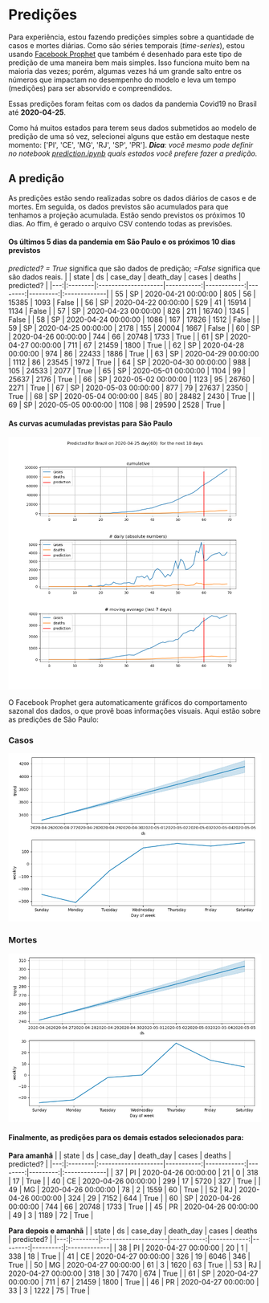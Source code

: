 # **Predições**
Para experiência, estou fazendo predições simples sobre a quantidade de casos e mortes diárias. Como são séries temporais (*time-series*), estou usando [Facebook Prophet](https://facebook.github.io/prophet/docs/quick_start.html) que também é desenhado para este tipo de predição de uma maneira bem mais simples. Isso funciona muito bem na maioria das vezes; porém, algumas vezes há um grande salto entre os números que impactam no desempenho do modelo e leva um tempo (medições) para ser absorvido e compreendidos.

Essas predições foram feitas com os dados da pandemia Covid19 no Brasil até **2020-04-25**.

Como há muitos estados para terem seus dados submetidos ao modelo de predição de uma só vez, selecionei alguns que estão em destaque neste momento:
['PI', 'CE', 'MG', 'RJ', 'SP', 'PR'].
***Dica**: você mesmo pode definir no notebook *[prediction.ipynb](../prediction.ipynb)* quais estados você prefere fazer a predição.*


## A predição
As predições estão sendo realizadas sobre os dados diários de casos e de mortes. Em seguida, os dados previstos são acumulados para que tenhamos a projeção acumulada. Estão sendo previstos os próximos 10 dias.
Ao ffim, é gerado o arquivo CSV contendo todas as previsões.

#### Os últimos 5 dias da pandemia em São Paulo e os próximos 10 dias previstos
*predicted? = True* significa que são dados de predição; *=False* significa que são dados reais.
|    | state   | ds                  |   case_day |   death_day |   cases |   deaths | predicted?   |
|---:|:--------|:--------------------|-----------:|------------:|--------:|---------:|:-------------|
| 55 | SP      | 2020-04-21 00:00:00 |        805 |          56 |   15385 |     1093 | False        |
| 56 | SP      | 2020-04-22 00:00:00 |        529 |          41 |   15914 |     1134 | False        |
| 57 | SP      | 2020-04-23 00:00:00 |        826 |         211 |   16740 |     1345 | False        |
| 58 | SP      | 2020-04-24 00:00:00 |       1086 |         167 |   17826 |     1512 | False        |
| 59 | SP      | 2020-04-25 00:00:00 |       2178 |         155 |   20004 |     1667 | False        |
| 60 | SP      | 2020-04-26 00:00:00 |        744 |          66 |   20748 |     1733 | True         |
| 61 | SP      | 2020-04-27 00:00:00 |        711 |          67 |   21459 |     1800 | True         |
| 62 | SP      | 2020-04-28 00:00:00 |        974 |          86 |   22433 |     1886 | True         |
| 63 | SP      | 2020-04-29 00:00:00 |       1112 |          86 |   23545 |     1972 | True         |
| 64 | SP      | 2020-04-30 00:00:00 |        988 |         105 |   24533 |     2077 | True         |
| 65 | SP      | 2020-05-01 00:00:00 |       1104 |          99 |   25637 |     2176 | True         |
| 66 | SP      | 2020-05-02 00:00:00 |       1123 |          95 |   26760 |     2271 | True         |
| 67 | SP      | 2020-05-03 00:00:00 |        877 |          79 |   27637 |     2350 | True         |
| 68 | SP      | 2020-05-04 00:00:00 |        845 |          80 |   28482 |     2430 | True         |
| 69 | SP      | 2020-05-05 00:00:00 |       1108 |          98 |   29590 |     2528 | True         |

 #### As curvas acumuladas previstas para São Paulo
![](brazil_predictions.png)

 O Facebook Prophet gera automaticamente gráficos do comportamento sazonal dos dados, o que provê boas informações visuais. Aqui estão sobre as predições de São Paulo:
### Casos
![](brazil_prophet_cases.png)

 ### Mortes
![](brazil_prophet_deaths.png)
#### Finalmente, as predições para os demais estados selecionados para:
**Para amanhã**
|    | state   | ds                  |   case_day |   death_day |   cases |   deaths | predicted?   |
|---:|:--------|:--------------------|-----------:|------------:|--------:|---------:|:-------------|
| 37 | PI      | 2020-04-26 00:00:00 |         21 |           0 |     318 |       17 | True         |
| 40 | CE      | 2020-04-26 00:00:00 |        299 |          17 |    5720 |      327 | True         |
| 49 | MG      | 2020-04-26 00:00:00 |         78 |           2 |    1559 |       60 | True         |
| 52 | RJ      | 2020-04-26 00:00:00 |        324 |          29 |    7152 |      644 | True         |
| 60 | SP      | 2020-04-26 00:00:00 |        744 |          66 |   20748 |     1733 | True         |
| 45 | PR      | 2020-04-26 00:00:00 |         49 |           3 |    1189 |       72 | True         |

 **Para depois e amanhã** 
|    | state   | ds                  |   case_day |   death_day |   cases |   deaths | predicted?   |
|---:|:--------|:--------------------|-----------:|------------:|--------:|---------:|:-------------|
| 38 | PI      | 2020-04-27 00:00:00 |         20 |           1 |     338 |       18 | True         |
| 41 | CE      | 2020-04-27 00:00:00 |        326 |          19 |    6046 |      346 | True         |
| 50 | MG      | 2020-04-27 00:00:00 |         61 |           3 |    1620 |       63 | True         |
| 53 | RJ      | 2020-04-27 00:00:00 |        318 |          30 |    7470 |      674 | True         |
| 61 | SP      | 2020-04-27 00:00:00 |        711 |          67 |   21459 |     1800 | True         |
| 46 | PR      | 2020-04-27 00:00:00 |         33 |           3 |    1222 |       75 | True         |